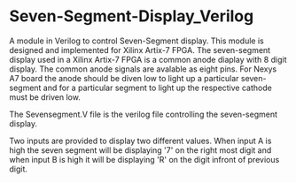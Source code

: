 # Seven-Segment-Display_Verilog
A module in Verilog to control Seven-Segment display. This module is designed and implemented for Xilinx Artix-7 FPGA.
The seven-segment display used in a Xilinx Artix-7 FPGA is a common anode diaplay with 8 digit display.
The common anode signals are avalable as eight pins. For Nexys A7 board the anode should be diven low to light up a particular seven-segment and for a particular segment to light up the respective cathode must be driven low.

The Sevensegment.V file is the verilog file controlling the seven-segment display.

Two inputs are provided to display two different values. When input A is high the seven segment will be displaying '7' on the right most digit and when input B is high it will be displaying 'R' on the digit infront of previous digit.
